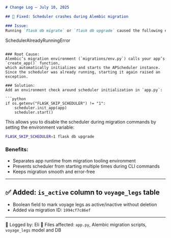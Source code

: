 ```markdown
# Change Log – July 10, 2025

## 🐛 Fixed: Scheduler crashes during Alembic migration

### Issue:
Running `flask db migrate` or `flask db upgrade` caused the following error:

```

SchedulerAlreadyRunningError

````

### Root Cause:
Alembic’s migration environment (`migrations/env.py`) calls your app’s `create_app()` function,  
which automatically initializes and starts the APScheduler instance.  
Since the scheduler was already running, starting it again raised an exception.

### Solution:
Add an environment check around scheduler initialization in `app.py`:

```python
if os.getenv("FLASK_SKIP_SCHEDULER") != "1":
    scheduler.init_app(app)
    scheduler.start()
````

This allows you to disable the scheduler during migration commands by setting the environment variable:

```bash
FLASK_SKIP_SCHEDULER=1 flask db upgrade
```

### Benefits:

* Separates app runtime from migration tooling environment
* Prevents scheduler from starting multiple times during CLI commands
* Keeps migration smooth and error-free

---

## ✅ Added: `is_active` column to `voyage_legs` table

* Boolean field to mark voyage legs as active/inactive without deletion
* Added via migration ID: `1994cf7c86ef`

---

📅 Logged by: Eli
🧰 Files affected: `app.py`, Alembic migration scripts, `voyage_legs` model and DB

```

